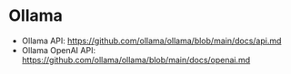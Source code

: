 # Ollama

- Ollama API: https://github.com/ollama/ollama/blob/main/docs/api.md
- Ollama OpenAI API: https://github.com/ollama/ollama/blob/main/docs/openai.md
